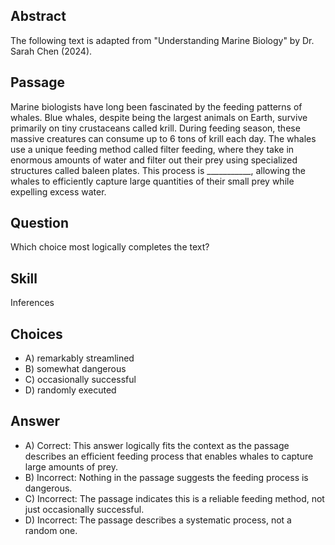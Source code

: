 ## Abstract
The following text is adapted from "Understanding Marine Biology" by Dr. Sarah Chen (2024).

## Passage
Marine biologists have long been fascinated by the feeding patterns of whales. Blue whales, despite being the largest animals on Earth, survive primarily on tiny crustaceans called krill. During feeding season, these massive creatures can consume up to 6 tons of krill each day. The whales use a unique feeding method called filter feeding, where they take in enormous amounts of water and filter out their prey using specialized structures called baleen plates. This process is ___________, allowing the whales to efficiently capture large quantities of their small prey while expelling excess water.

## Question
Which choice most logically completes the text?

## Skill
Inferences

## Choices
- A) remarkably streamlined
- B) somewhat dangerous
- C) occasionally successful
- D) randomly executed

## Answer
- A) Correct: This answer logically fits the context as the passage describes an efficient feeding process that enables whales to capture large amounts of prey.
- B) Incorrect: Nothing in the passage suggests the feeding process is dangerous.
- C) Incorrect: The passage indicates this is a reliable feeding method, not just occasionally successful.
- D) Incorrect: The passage describes a systematic process, not a random one.